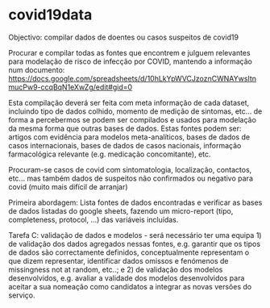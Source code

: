 # covid19data
Objectivo: compilar dados de doentes ou casos suspeitos de covid19

Procurar e compilar todas as fontes que encontrem e julguem relevantes para modelação de risco de infecção por COVID, mantendo a informação num documento:
https://docs.google.com/spreadsheets/d/10hLkYpWVCJzoznCWNAYwsItnmucPw9-ccqBqN1eXwZg/edit#gid=0

Esta compilação deverá ser feita com meta informação de cada dataset, incluindo tipo de dados colhido, momento de medição de sintomas, etc... de forma a percebermos se podem ser compilados e usados para modelação da mesma forma que outras bases de dados. 
Estas fontes podem ser: artigos com evidência para modelos meta-analíticos, bases de dados de casos internacionais, bases de dados de casos nacionais, informação farmacológica relevante (e.g. medicação concomitante), etc.

Procuram-se casos de covid com sintomatologia, localização, contactos, etc... mas também dados de suspeitos não confirmados ou negativo para covid (muito mais difícil de arranjar)

Primeira abordagem: Lista fontes de dados encontradas e verificar as bases de dados listadas do google sheets, fazendo um micro-report (tipo, completeness, protocol, ...) das variáveis incluídas.

Tarefa C: validação de dados e modelos - será necessário ter uma equipa 1) de validação dos dados agregados nessas fontes, e.g. garantir que os tipos de dados são correctamente definidos, conceptualmente representam o que dizem representar, identificar dados omissos e fenómenos de missingness not at random, etc..; e 2) de validação dos modelos desenvolvidos, e.g. avaliar a validade dos modelos desenvolvidos para aceitar a sua nomeação como candidatos a integrar as novas versões do serviço.
